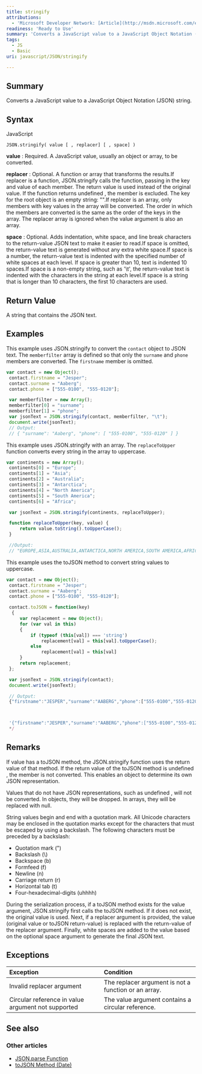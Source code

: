 ```yaml
---
title: stringify
attributions:
  - 'Microsoft Developer Network: [Article](http://msdn.microsoft.com/en-us/library/ie/cc836459(v=vs.94).aspx)'
readiness: 'Ready to Use'
summary: 'Converts a JavaScript value to a JavaScript Object Notation (JSON) string.'
tags:
  - JS
  - Basic
uri: javascript/JSON/stringify

---
```

## <span>Summary</span>

Converts a JavaScript value to a JavaScript Object Notation (JSON) string.

## <span>Syntax</span>

<span class="language">JavaScript</span>

    JSON.stringify( value [ , replacer] [ , space] )

**value**
:   Required. A JavaScript value, usually an object or array, to be converted.

**replacer**
:   Optional. A function or array that transforms the results.If replacer is a function, JSON.stringify calls the function, passing in the key and value of each member. The return value is used instead of the original value. If the function returns undefined , the member is excluded. The key for the root object is an empty string: "".If replacer is an array, only members with key values in the array will be converted. The order in which the members are converted is the same as the order of the keys in the array. The replacer array is ignored when the value argument is also an array.

**space**
:   Optional. Adds indentation, white space, and line break characters to the return-value JSON text to make it easier to read.If space is omitted, the return-value text is generated without any extra white space.If space is a number, the return-value text is indented with the specified number of white spaces at each level. If space is greater than 10, text is indented 10 spaces.If space is a non-empty string, such as '\\t', the return-value text is indented with the characters in the string at each level.If space is a string that is longer than 10 characters, the first 10 characters are used.

## <span>Return Value</span>

A string that contains the JSON text.

## <span>Examples</span>

This example uses JSON.stringify to convert the `contact` object to JSON text. The `memberfilter` array is defined so that only the `surname` and `phone` members are converted. The `firstname` member is omitted.

``` js
var contact = new Object();
 contact.firstname = "Jesper";
 contact.surname = "Aaberg";
 contact.phone = ["555-0100", "555-0120"];

 var memberfilter = new Array();
 memberfilter[0] = "surname";
 memberfilter[1] = "phone";
 var jsonText = JSON.stringify(contact, memberfilter, "\t");
 document.write(jsonText);
 // Output:
 // { "surname": "Aaberg", "phone": [ "555-0100", "555-0120" ] }
```

This example uses JSON.stringify with an array. The `replaceToUpper` function converts every string in the array to uppercase.

``` js
var continents = new Array();
 continents[0] = "Europe";
 continents[1] = "Asia";
 continents[2] = "Australia";
 continents[3] = "Antarctica";
 continents[4] = "North America";
 continents[5] = "South America";
 continents[6] = "Africa";

 var jsonText = JSON.stringify(continents, replaceToUpper);

 function replaceToUpper(key, value) {
     return value.toString().toUpperCase();
 }

 //Output:
 // "EUROPE,ASIA,AUSTRALIA,ANTARCTICA,NORTH AMERICA,SOUTH AMERICA,AFRICA"
```

This example uses the toJSON method to convert string values to uppercase.

``` js
var contact = new Object();
 contact.firstname = "Jesper";
 contact.surname = "Aaberg";
 contact.phone = ["555-0100", "555-0120"];

 contact.toJSON = function(key)
  {
     var replacement = new Object();
     for (var val in this)
     {
         if (typeof (this[val]) === 'string')
             replacement[val] = this[val].toUpperCase();
         else
             replacement[val] = this[val]
     }
     return replacement;
 };

 var jsonText = JSON.stringify(contact);
 document.write(jsonText);

 // Output:
 {"firstname":"JESPER","surname":"AABERG","phone":["555-0100","555-0120"]}



 '{"firstname":"JESPER","surname":"AABERG","phone":["555-0100","555-0120"]}'
 */
```

## <span>Remarks</span>

If value has a toJSON method, the JSON.stringify function uses the return value of that method. If the return value of the toJSON method is undefined , the member is not converted. This enables an object to determine its own JSON representation.

Values that do not have JSON representations, such as undefined , will not be converted. In objects, they will be dropped. In arrays, they will be replaced with null.

String values begin and end with a quotation mark. All Unicode characters may be enclosed in the quotation marks except for the characters that must be escaped by using a backslash. The following characters must be preceded by a backslash:

-   Quotation mark (")
-   Backslash (\\)
-   Backspace (b)
-   Formfeed (f)
-   Newline (n)
-   Carriage return (r)
-   Horizontal tab (t)
-   Four-hexadecimal-digits (uhhhh)

During the serialization process, if a toJSON method exists for the value argument, JSON.stringify first calls the toJSON method. If it does not exist, the original value is used. Next, if a replacer argument is provided, the value (original value or toJSON return-value) is replaced with the return-value of the replacer argument. Finally, white spaces are added to the value based on the optional space argument to generate the final JSON text.

## <span>Exceptions</span>

|Exception|Condition|
|:--------|:--------|
|Invalid replacer argument|The replacer argument is not a function or an array.|
|Circular reference in value argument not supported|The value argument contains a circular reference.|

## <span>See also</span>

### <span>Other articles</span>

-   [JSON.parse Function](/javascript/JSON/parse)
-   [toJSON Method (Date)](/javascript/Date/toJSON)

